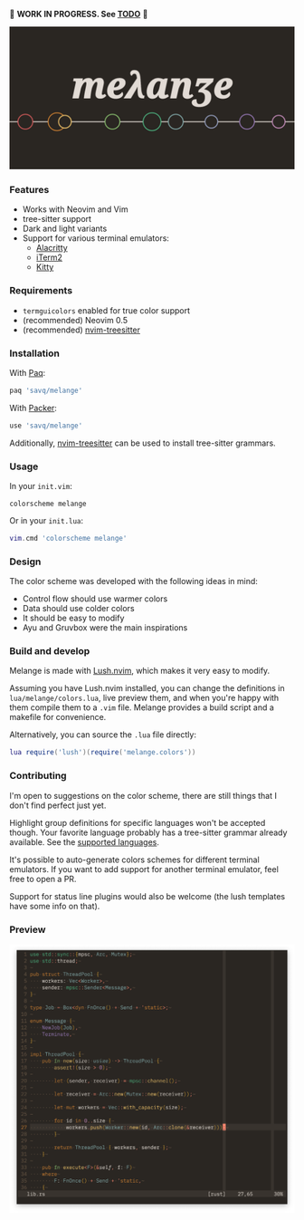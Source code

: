 🚧 **WORK IN PROGRESS. See [TODO](TODO.md)** 🚧

![logo](./assets/melange-logo.png)

### Features

- Works with Neovim and Vim
- tree-sitter support
- Dark and light variants
- Support for various terminal emulators:
  - [Alacritty](https://github.com/alacritty/alacritty)
  - [iTerm2](https://github.com/gnachman/iTerm2)
  - [Kitty](https://github.com/kovidgoyal/kitty)


### Requirements

* `termguicolors` enabled for true color support
* (recommended) Neovim 0.5
* (recommended) [nvim-treesitter](https://github.com/nvim-treesitter/nvim-treesitter)



### Installation

With [Paq](https://github.com/savq/paq-nvim):
```lua
paq 'savq/melange'
```

With [Packer](https://github.com/wbthomason/packer.nvim):
```lua
use 'savq/melange'
```

Additionally, [nvim-treesitter](https://github.com/nvim-treesitter/nvim-treesitter)
can be used to install tree-sitter grammars.


### Usage

In your `init.vim`:
```vim
colorscheme melange
```

Or in your `init.lua`:
```lua
vim.cmd 'colorscheme melange'
```


### Design

The color scheme was developed with the following ideas in mind:

* Control flow should use warmer colors
* Data should use colder colors
* It should be easy to modify
* Ayu and Gruvbox were the main inspirations



### Build and develop

Melange is made with [Lush.nvim](https://github.com/rktjmp/lush.nvim),
which makes it very easy to modify.

Assuming you have Lush.nvim installed, you can change the definitions in
`lua/melange/colors.lua`, live preview them, and when you're happy with them
compile them to a `.vim` file. Melange provides a build script and a makefile
for convenience.

Alternatively, you can source the `.lua` file directly:

```lua
lua require('lush')(require('melange.colors'))
```


### Contributing

I'm open to suggestions on the color scheme, there are still things that
I don't find perfect just yet.

Highlight group definitions for specific languages won't be accepted though.
Your favorite language probably has a tree-sitter grammar already available.
See the [supported languages](https://github.com/nvim-treesitter/nvim-treesitter#supported-languages).

It's possible to auto-generate colors schemes for different terminal emulators.
If you want to add support for another terminal emulator, feel free to open a PR.

Support for status line plugins would also be welcome
(the lush templates have some info on that).


### Preview

![screenshot](./assets/screenshot2021-03-27.png)
